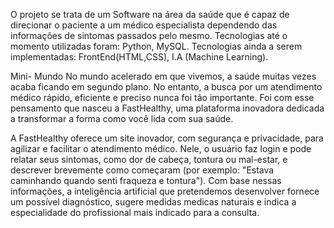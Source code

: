 O projeto se trata de um Software na área da saúde que é capaz de direcionar o paciente a um médico especialista dependendo das informações de sintomas passados pelo mesmo.
Tecnologias até o momento utilizadas foram: Python, MySQL.
Tecnologias ainda a serem implementadas: FrontEnd(HTML,CSS), I.A (Machine Learning).

Mini- Mundo
No mundo acelerado em que vivemos, a saúde muitas vezes acaba ficando em segundo plano.
No entanto, a busca por um atendimento médico rápido, eficiente e preciso nunca foi tão importante.
Foi com esse pensamento que nasceu a FastHealthy, uma plataforma inovadora dedicada a transformar a forma como você lida com sua saúde. 

A FastHealthy oferece um site inovador, com segurança e privacidade, para agilizar e facilitar o atendimento médico.
Nele, o usuário faz login e pode relatar seus sintomas, como dor de cabeça, tontura ou mal-estar, e descrever brevemente como começaram (por exemplo: "Estava caminhando quando senti fraqueza e tontura").
Com base nessas informações, a inteligência artificial que pretendemos desenvolver fornece um possível diagnóstico, sugere medidas medicas naturais e indica a especialidade do profissional mais indicado para a consulta.
